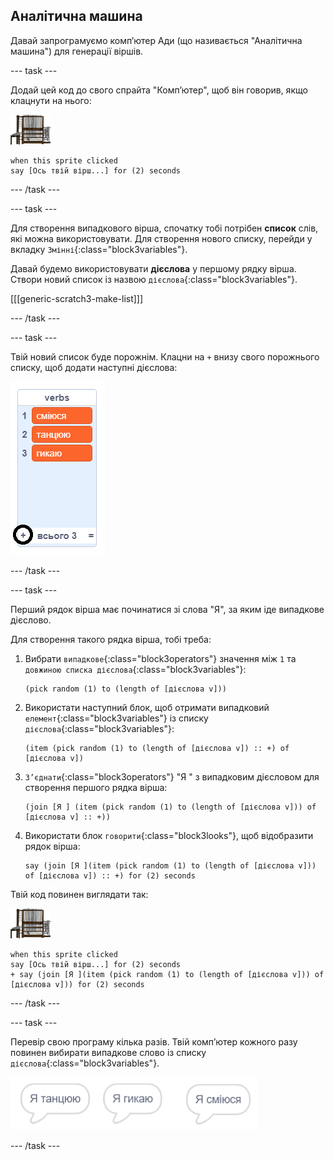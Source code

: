 ## Аналітична машина

Давай запрограмуємо комп’ютер Ади (що називається "Аналітична машина") для генерації віршів.

--- task ---

Додай цей код до свого спрайта "Комп’ютер", щоб він говорив, якщо клацнути на нього:

![спрайт комп’ютера](images/computer-sprite.png)

```blocks3
when this sprite clicked
say [Ось твій вірш...] for (2) seconds
```

--- /task ---

--- task ---

Для створення випадкового вірша, спочатку тобі потрібен **список** слів, які можна використовувати. Для створення нового списку, перейди у вкладку `Змінні`{:class="block3variables"}.

Давай будемо використовувати **дієслова** у першому рядку вірша. Створи новий список із назвою `дієслова`{:class="block3variables"}.

[[[generic-scratch3-make-list]]]

--- /task ---

--- task ---

Твій новий список буде порожнім. Клацни на `+` внизу свого порожнього списку, щоб додати наступні дієслова:

![список з виділеним +](images/poetry-verbs-annotated.png)

--- /task ---

--- task ---

Перший рядок вірша має починатися зі слова "Я", за яким іде випадкове дієслово.

Для створення такого рядка вірша, тобі треба:

1. Вибрати `випадкове`{:class="block3operators"} значення між `1` та `довжиною списка дієслова`{:class="block3variables"}:
    
    ```blocks3
    (pick random (1) to (length of [дієслова v]))
    ```

2. Використати наступний блок, щоб отримати випадковий `елемент`{:class="block3variables"} із списку `дієслова`{:class="block3variables"}:
    
    ```blocks3
    (item (pick random (1) to (length of [дієслова v]) :: +) of [дієслова v])
    ```

3. `З’єднати`{:class="block3operators"} "Я " з випадковим дієсловом для створення першого рядка вірша:
    
    ```blocks3
    (join [Я ] (item (pick random (1) to (length of [дієслова v])) of [дієслова v] :: +))
    ```

4. Використати блок `говорити`{:class="block3looks"}, щоб відобразити рядок вірша:
    
    ```blocks3
    say (join [Я ](item (pick random (1) to (length of [дієслова v])) of [дієслова v]) :: +) for (2) seconds
    ```

Твій код повинен виглядати так:

![спрайт комп’ютера](images/computer-sprite.png)

```blocks3
when this sprite clicked
say [Ось твій вірш...] for (2) seconds
+ say (join [Я ](item (pick random (1) to (length of [дієслова v])) of [дієслова v])) for (2) seconds
```

--- /task ---

--- task ---

Перевір свою програму кілька разів. Твій комп’ютер кожного разу повинен вибирати випадкове слово із списку `дієслова`{:class="block3variables"}.

![3 хмарки з різними словами](images/poetry-random-test.png)

--- /task ---
